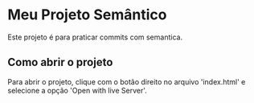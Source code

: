 # Meu Projeto Semântico 
Este projeto é para praticar commits com semantica.
## Como abrir o projeto 
Para abrir o projeto, clique com o botão direito no arquivo 'index.html' e selecione a opção 'Open with live Server'.